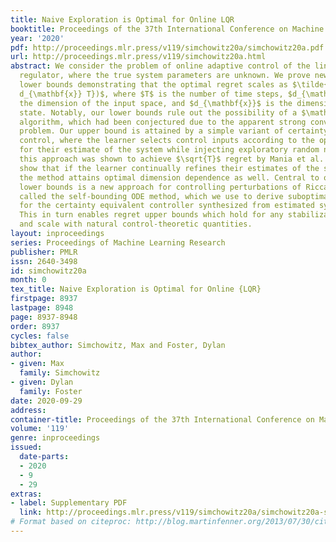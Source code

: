 ```yaml
---
title: Naive Exploration is Optimal for Online LQR
booktitle: Proceedings of the 37th International Conference on Machine Learning
year: '2020'
pdf: http://proceedings.mlr.press/v119/simchowitz20a/simchowitz20a.pdf
url: http://proceedings.mlr.press/v119/simchowitz20a.html
abstract: We consider the problem of online adaptive control of the linear quadratic
  regulator, where the true system parameters are unknown. We prove new upper and
  lower bounds demonstrating that the optimal regret scales as $\tilde{\Theta} (\sqrt{d_{\mathbf{u}}^2
  d_{\mathbf{x}} T})$, where $T$ is the number of time steps, $d_{\mathbf{u}}$ is
  the dimension of the input space, and $d_{\mathbf{x}}$ is the dimension of the system
  state. Notably, our lower bounds rule out the possibility of a $\mathrm{poly}(\log{T})$-regret
  algorithm, which had been conjectured due to the apparent strong convexity of the
  problem. Our upper bound is attained by a simple variant of certainty equivalent
  control, where the learner selects control inputs according to the optimal controller
  for their estimate of the system while injecting exploratory random noise. While
  this approach was shown to achieve $\sqrt{T}$ regret by Mania et al. (2019), we
  show that if the learner continually refines their estimates of the system matrices,
  the method attains optimal dimension dependence as well. Central to our upper and
  lower bounds is a new approach for controlling perturbations of Riccati equations
  called the self-bounding ODE method, which we use to derive suboptimality bounds
  for the certainty equivalent controller synthesized from estimated system dynamics.
  This in turn enables regret upper bounds which hold for any stabilizable instance
  and scale with natural control-theoretic quantities.
layout: inproceedings
series: Proceedings of Machine Learning Research
publisher: PMLR
issn: 2640-3498
id: simchowitz20a
month: 0
tex_title: Naive Exploration is Optimal for Online {LQR}
firstpage: 8937
lastpage: 8948
page: 8937-8948
order: 8937
cycles: false
bibtex_author: Simchowitz, Max and Foster, Dylan
author:
- given: Max
  family: Simchowitz
- given: Dylan
  family: Foster
date: 2020-09-29
address: 
container-title: Proceedings of the 37th International Conference on Machine Learning
volume: '119'
genre: inproceedings
issued:
  date-parts:
  - 2020
  - 9
  - 29
extras:
- label: Supplementary PDF
  link: http://proceedings.mlr.press/v119/simchowitz20a/simchowitz20a-supp.pdf
# Format based on citeproc: http://blog.martinfenner.org/2013/07/30/citeproc-yaml-for-bibliographies/
---
```

